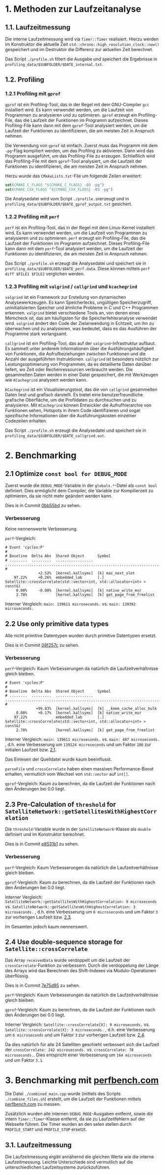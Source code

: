 # 1. Methoden zur Laufzeitanalyse

## 1.1. Laufzeitmessung

Die interne Laufzeitmessung wird via `Timer::Timer` realisiert. Hierzu werden im Konstruktor die aktuelle Zeit
`std::chrono::high_resolution_clock::now()` gespeichert und im Destruktor die Differenz zur aktuellen Zeit berechnet.

Das Script `./profile.sh` filtert die Ausgabe und speichert die Ergebnisse
in `profiling_data/$SUBFOLDER/$DATE_internal.txt`.

## 1.2. Profiling

### 1.2.1 Profiling mit `gprof`

`gprof` ist ein Profiling-Tool, das in der Regel mit dem GNU-Compiler `gcc` installiert wird. Es kann verwendet werden,
um die Laufzeit von Programmen zu analysieren und zu optimieren. `gprof` erzeugt ein Profiling-File, das die Laufzeit
der Funktionen im Programm aufzeichnet. Dieses Profiling-File kann dann mit dem `gprof`-Tool analysiert werden, um die
Laufzeit der Funktionen zu identifizieren, die am meisten Zeit in Anspruch nehmen.

Die Verwendung von `gprof` ist einfach. Zuerst muss das Programm mit dem `-pg`-Flag kompiliert werden, um das Profiling
zu aktivieren. Dann wird das Programm ausgeführt, um das Profiling-File zu erzeugen. Schließlich wird das Profiling-File
mit dem `gprof`-Tool analysiert, um die Laufzeit der Funktionen zu identifizieren, die am meisten Zeit in Anspruch
nehmen.

Herzu wurde das `CMakeLists.txt`-File um folgende Zeilen erweitert:

```cmake
set(CMAKE_C_FLAGS "${CMAKE_C_FLAGS} -O3 -pg")
set(CMAKE_CXX_FLAGS "${CMAKE_CXX_FLAGS} -O3 -pg")
```

Die Analysedatei wird vom Script `./profile.sh`erzeugt und in `profiling_data/$SUBFOLDER/$DATE_gprof_output.txt`
gesichert.

### 1.2.2 Profiling mit `perf`

`perf` ist ein Profiling-Tool, das in der Regel mit dem Linux-Kernel installiert wird. Es kann verwendet werden, um die
Laufzeit von Programmen zu analysieren und zu optimieren. `perf` erzeugt ein Profiling-File, das die Laufzeit der
Funktionen im Programm aufzeichnet. Dieses Profiling-File kann dann mit dem `perf`-Tool analysiert werden, um die
Laufzeit
der Funktionen zu identifizieren, die am meisten Zeit in Anspruch nehmen.

Das Script `./profile.sh` erzeugt die Analysedatei und speichert sie in `profiling_data/$SUBFOLDER/$DATE_perf.data`.
Diese können mittels `perf diff $FILE1 $FILE2` verglichen werden.

### 1.2.3 Profiling mit `valgrind` / `callgrind` und `kcachegrind`

`valgrind` ist ein Framework zur Erstellung von dynamischen Analysewerkzeugen. Es kann Speicherlecks, ungültigen
Speicherzugriff, uninitialisierten Speicher und ähnliche Probleme in C und C++ Programmen erkennen. `valgrind` bietet
verschiedene Tools an, von denen eines Memcheck ist, das am häufigsten für die Speicherfehleranalyse verwendet wird.
`valgrind` ändert den Code der Zielanwendung in Echtzeit, um ihn zu überwachen und zu analysieren, was bedeutet, dass es
das Ausführen der Programme stark verlangsamt.

`callgrind` ist ein Profiling-Tool, das auf der `valgrind`-Infrastruktur aufbaut. Es sammelt unter anderem Informationen
über die Ausführungshäufigkeit von Funktionen, die Aufrufbeziehungen zwischen Funktionen und die Anzahl der ausgeführten
Instruktionen. `callgrind` ist besonders nützlich zur Leistungsoptimierung von Programmen, da es detaillierte Daten
darüber liefert, wo Zeit oder Rechenressourcen verbraucht werden. Die gesammelten Daten werden in einer Datei
gespeichert, die mit Werkzeugen wie `KCachegrind` analysiert werden kann.

`KCachegrind` ist ein Visualisierungstool, das die von `callgrind`
gesammelten Daten liest und grafisch darstellt. Es bietet eine benutzerfreundliche grafische Oberfläche, um die
Profildaten zu durchsuchen und zu analysieren. Mit `KCachegrind` können Entwickler die Aufrufhierarchie von Funktionen
sehen, Hotspots in ihrem Code identifizieren und sogar spezifische Informationen über die Ausführungskosten einzelner
Codezeilen erhalten.

Das Script `./profile.sh` erzeugt die Analysedatei und speichert sie in `profiling_data/$SUBFOLDER/$DATE_callgrind.out`.

# 2. Benchmarking

## 2.1 Optimize `const bool for DEBUG_MODE`

Zuerst wurde die `DEBUG_MODE`-Variable in der `globals.*`-Datei als `const bool` definiert. Dies ermöglicht dem
Compiler,
die Variable zur Kompilierzeit zu optimieren, da sie nicht mehr geändert werden kann.

Dies is in Commit [0bb55bd](https://github.com/mast1027/embedded-lab/commit/0bb55bd34046d5f741aa47e384e241656bb830c1) zu
sehen.

### Verbesserung

Keine nennenswerte Verbesserung.

`perf`-Vergleich:

```shell
# Event 'cycles:P'
#
# Baseline  Delta Abs  Shared Object      Symbol                                                                      
# ........  .........  .................  ............................................................................
#
               +2.52%  [kernel.kallsyms]  [k] mas_next_slot
    97.22%     +0.26%  embedded_lab       [.] Satellite::crossCorrelate(std::vector<int, std::allocator<int> > const&)
     0.00%     -0.00%  [kernel.kallsyms]  [k] native_write_msr
     2.78%             [kernel.kallsyms]  [k] get_page_from_freelist
```

Interner Vergleich:
`main: 139611 microseconds.` vs. `main: 139392 microseconds.`

## 2.2 Use only primitive data types

Alle nicht primitive Datentypen wurden durch primitive Datentypen ersetzt.

Dies is in Commit [08f257c](https://github.com/mast1027/embedded-lab/commit/08f257c1e818d19ffa321025ddd2494e088eccce) zu
sehen.

### Verbesserung

`perf`-Vergleich:
Kaum Verbesserungen da natürlich die Laufzeitverhältnisse gleich bleiben.

```shell
# Event 'cycles:P'
#
# Baseline  Delta Abs  Shared Object      Symbol                                                                      
# ........  .........  .................  ............................................................................
#
              +99.83%  [kernel.kallsyms]  [k] __kmem_cache_alloc_bulk
     0.00%     +0.17%  [kernel.kallsyms]  [k] native_write_msr
    97.22%             embedded_lab       [.] Satellite::crossCorrelate(std::vector<int, std::allocator<int> > const&)
     2.78%             [kernel.kallsyms]  [k] get_page_from_freelist
```

Interner Vergleich:
`main: 139611 microseconds.` vs. `main: 487 microseconds.` , d.h. eine Verbesserung um `139124 microseconds` und um
Faktor `286` zur initialen Laufzeit bzw. [2.1](#21-optimize-const-bool-for-debug_mode).

Das Einlesen der Quelldatei wurde kaum beeinflusst.

`parseFile` und `crossCorrelate` haben einen massiven Performance-Boost erhalten, vermutlich vom Wechsel
von `std::vector` auf `int[]`.

`gprof`-Vergleich:
Kaum zu berechnen, da die Laufzeit der Funktionen nach den Änderungen bei 0.0 liegt.

## 2.3 Pre-Calculation of `threshold` for `SatelliteNetwork::getSatellitesWithHighestCorrelation`

Die `threshold`-Variable wurde in der `SatelliteNetwork`-Klasse als `double` definiert und im Konstruktor berechnet.

Dies is in Commit [e8531b1](https://github.com/mast1027/embedded-lab/commit/e8531b1fa6f622b8016b34b53fc150f4efb95c82) zu
sehen.

### Verbesserung

`perf`-Vergleich:
Kaum Verbesserungen da natürlich die Laufzeitverhältnisse gleich bleiben.

`gprof`-Vergleich:
Kaum zu berechnen, da die Laufzeit der Funktionen nach den Änderungen bei 0.0 liegt.

Interner Vergleich:
`SatelliteNetwork::getSatellitesWithHighestCorrelation: 9 microseconds`
vs. `SatelliteNetwork::getSatellitesWithHighestCorrelation: 3 microseconds.` , d.h. eine Verbesserung
um `6 microseconds` und um Faktor `3` zur vorherigen Laufzeit bzw. [2.3](#22-use-only-primitive-data-types).

Im Gesamten jedoch kaum nennenswert.

## 2.4 Use double-sequence storage for `Satellite::crossCorrelate`

Das Array `receivedData` wurde verdoppelt um die Laufzeit der `crossCorrelate`-Funktion zu verbessern. Durch die
verdoppelung der Länge des Arrays wird das Berechnen des Shift-Indexes via Modulo-Operationen überflüssig.

Dies is in Commit [7e75d85](https://github.com/mast1027/embedded-lab/commit/7e75d85f3fb20fe539fc4917ce2154d96e8a98b1) zu
sehen.

`perf`-Vergleich:
Kaum Verbesserungen da natürlich die Laufzeitverhältnisse gleich bleiben.

`gprof`-Vergleich:
Kaum zu berechnen, da die Laufzeit der Funktionen nach den Änderungen bei 0.0 liegt.

Interner Vergleich:
`Satellite::crossCorrelate[X]: 9 microseconds.` vs. `Satellite::crossCorrelate[X]: 3 microseconds.` , d.h. eine
Verbesserung um `6 microseconds` und um Faktor `3` zur vorherigen Laufzeit
bzw. [2.4](#23-pre-calculation-of-threshold-for-satellitenetworkgetsatelliteswithhighestcorrelation).

Da dies natürlich für alle 24 Satelliten geschieht verbessert sich die Laufzeit der `crossCorrelate: 242 microseconds.`
vs. `crossCorrelate: 78 microseconds.`. Dies entspricht einer Verbesserung um `164 microseconds` und um Faktor `3.1`.

# 3. Benchmarking mit [perfbench.com](https://perfbench.com/)

Die Datei `./combined_main.cpp` wurde (mittels des Scripts `./combine_files.sh`) erstellt, um die Laufzeit der
Funktionen
mittels [perfbench.com](https://perfbench.com/) zu messen.

Zusätzlich wurden alle internen `DEBUG_MODE`-Ausgaben entfernt,
sowie die intern `Timer::Timer`-Klasse entfernt, da sie zu Laufzeitfehlern auf der Webseite führen.
Die Timer wurden an den selen stellen durch `PROFILE_START` und `PROFILE_STOP` ersetzt.

## 3.1. Laufzeitmessung

Die Laufzeitmessung ergibt annähernd die gleichen Werte wie die interne Laufzeitmessung. Leichte Unterschiede sind
vermutlich auf die unterschiedlichen Laufzeitsysteme zurückzuführen.